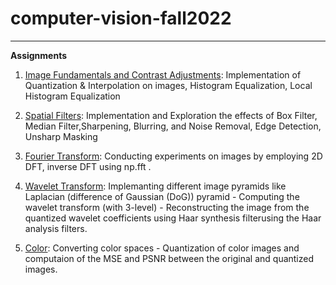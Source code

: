 # computer-vision-fall2022
----


**Assignments**

1. [Image Fundamentals and Contrast Adjustments](image_fundamentals_and_contrast_djustment): Implementation of Quantization & Interpolation on images, Histogram Equalization, Local Histogram Equalization

2. [Spatial Filters](filters): Implementation and Exploration the effects of Box Filter, Median Filter,Sharpening, Blurring, and Noise Removal, Edge Detection, Unsharp Masking

3. [Fourier Transform](frequency_domain): Conducting experiments on images by employing  2D DFT,  inverse DFT using np.fft .

4. [Wavelet Transform](wavelet): Implemanting different image pyramids like Laplacian (difference of Gaussian (DoG)) pyramid - Computing the wavelet transform (with 3-level) - Reconstructing the image from the quantized wavelet coefficients using Haar synthesis filterusing the Haar analysis filters.

5. [Color](color): Converting color spaces - Quantization of color images and computaion of the MSE and PSNR between the original and quantized images.

